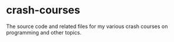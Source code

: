 # crash-courses

The source code and related files for my various crash courses on programming and other topics.
